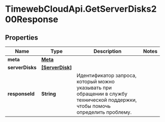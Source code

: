 # TimewebCloudApi.GetServerDisks200Response

## Properties

Name | Type | Description | Notes
------------ | ------------- | ------------- | -------------
**meta** | [**Meta**](Meta.md) |  | 
**serverDisks** | [**[ServerDisk]**](ServerDisk.md) |  | 
**responseId** | **String** | Идентификатор запроса, который можно указывать при обращении в службу технической поддержки, чтобы помочь определить проблему. | 


